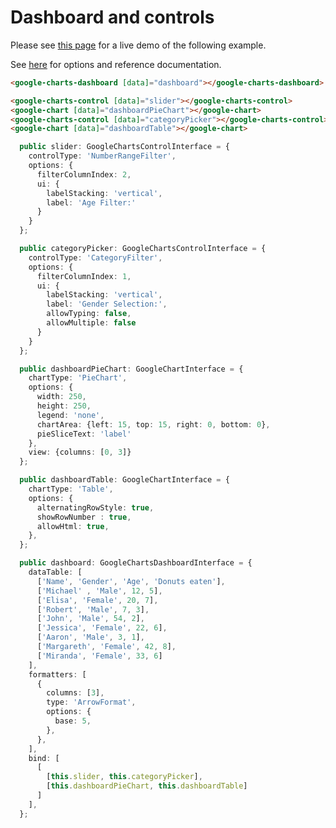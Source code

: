 # Dashboard and controls

Please see [this page][example-page] for a live demo of the following example.

See [here][controls-gallery] for options and reference documentation.


```html
<google-charts-dashboard [data]="dashboard"></google-charts-dashboard>

<google-charts-control [data]="slider"></google-charts-control>
<google-chart [data]="dashboardPieChart"></google-chart>
<google-charts-control [data]="categoryPicker"></google-charts-control>
<google-chart [data]="dashboardTable"></google-chart>
```

```ts
  public slider: GoogleChartsControlInterface = {
    controlType: 'NumberRangeFilter',
    options: {
      filterColumnIndex: 2,
      ui: {
        labelStacking: 'vertical',
        label: 'Age Filter:'
      }
    }
  };

  public categoryPicker: GoogleChartsControlInterface = {
    controlType: 'CategoryFilter',
    options: {
      filterColumnIndex: 1,
      ui: {
        labelStacking: 'vertical',
        label: 'Gender Selection:',
        allowTyping: false,
        allowMultiple: false
      }
    }
  };

  public dashboardPieChart: GoogleChartInterface = {
    chartType: 'PieChart',
    options: {
      width: 250,
      height: 250,
      legend: 'none',
      chartArea: {left: 15, top: 15, right: 0, bottom: 0},
      pieSliceText: 'label'
    },
    view: {columns: [0, 3]}
  };

  public dashboardTable: GoogleChartInterface = {
    chartType: 'Table',
    options: {
      alternatingRowStyle: true,
      showRowNumber : true,
      allowHtml: true,
    },
  };

  public dashboard: GoogleChartsDashboardInterface = {
    dataTable: [
      ['Name', 'Gender', 'Age', 'Donuts eaten'],
      ['Michael' , 'Male', 12, 5],
      ['Elisa', 'Female', 20, 7],
      ['Robert', 'Male', 7, 3],
      ['John', 'Male', 54, 2],
      ['Jessica', 'Female', 22, 6],
      ['Aaron', 'Male', 3, 1],
      ['Margareth', 'Female', 42, 8],
      ['Miranda', 'Female', 33, 6]
    ],
    formatters: [
      {
        columns: [3],
        type: 'ArrowFormat',
        options: {
          base: 5,
        },
      },
    ],
    bind: [
      [
        [this.slider, this.categoryPicker],
        [this.dashboardPieChart, this.dashboardTable]
      ]
    ],
  };
```

[example-page]: https://www.devrandom.it/software/ng2-google-charts/demo
[controls-gallery]: https://developers.google.com/chart/interactive/docs/gallery/controls#controls-gallery